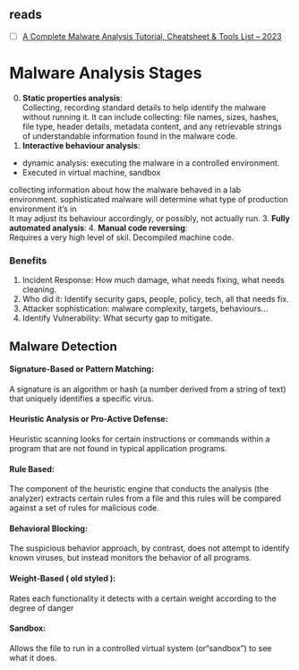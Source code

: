 ## reads
- [ ] [A Complete Malware Analysis Tutorial, Cheatsheet & Tools List – 2023](https://gbhackers.com/malware-analysis-cheat-sheet-and-tools-list/)

# Malware Analysis Stages
0. __Static properties analysis__: \
Collecting, recording standard details to help identify the malware without running it. It can include collecting: file names, sizes, hashes, file type, header details, metadata content, and any retrievable strings of understandable information found in the malware code. 
1. __Interactive behaviour analysis__:
- dynamic analysis: executing the malware in a controlled environment.
- Executed in virtual machine, sandbox

collecting information about how the malware behaved in a lab environment.
sophisticated malware will determine what type of production environment it’s in \
It may adjust its behaviour accordingly, or possibly, not actually run.
3. __Fully automated analysis__:
4. __Manual code reversing__: \
Requires a very high level of skil. Decompiled machine code.

### Benefits
1. Incident Response: How much damage, what needs fixing, what needs cleaning.
2. Who did it: Identify security gaps, people, policy, tech, all that needs fix.
3. Attacker sophistication: malware complexity, targets, behaviours...
4. Identify Vulnerability: What securty gap to mitigate. 

## Malware Detection

#### Signature-Based or Pattern Matching:
A signature is an algorithm or hash (a number derived from a string of text) that uniquely identifies a specific virus.

#### Heuristic Analysis or Pro-Active Defense:
Heuristic scanning looks for certain instructions or commands within a program that are not found in typical application programs.

#### Rule Based:
The component of the heuristic engine that conducts the analysis (the analyzer) extracts certain rules from a file and this rules will be compared against a set of rules for malicious code.

#### Behavioral Blocking:
The suspicious behavior approach, by contrast, does not attempt to identify known viruses, but instead monitors the behavior of all programs.

#### Weight-Based ( old styled ):
Rates each functionality it detects with a certain weight according to the degree of danger

#### Sandbox:
Allows the file to run in a controlled virtual system (or“sandbox”) to see what it does.









